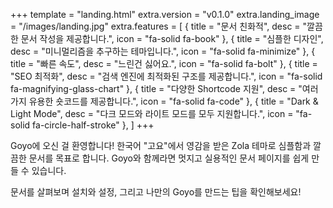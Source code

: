 +++
template = "landing.html"
extra.version = "v0.1.0"
extra.landing_image = "/images/landing.jpg"
extra.features = [
    { title = "문서 친화적", desc = "깔끔한 문서 작성을 제공합니다.", icon = "fa-solid fa-book" },
    { title = "심플한 디자인", desc = "미니멀리즘을 추구하는 테마입니다.", icon = "fa-solid fa-minimize" },
    { title = "빠른 속도", desc = "느린건 싫어요.", icon = "fa-solid fa-bolt" },
    { title = "SEO 최적화", desc = "검색 엔진에 최적화된 구조를 제공합니다.", icon = "fa-solid fa-magnifying-glass-chart" },
    { title = "다양한 Shortcode 지원", desc = "여러가지 유용한 숏코드를 제공합니다.", icon = "fa-solid fa-code" },
    { title = "Dark & Light Mode", desc = "다크 모드와 라이트 모드를 모두 지원합니다.", icon = "fa-solid fa-circle-half-stroke" },
]
+++

Goyo에 오신 걸 환영합니다! 한국어 "고요"에서 영감을 받은 Zola 테마로 심플함과 깔끔한 문서를 목표로 합니다. Goyo와 함께라면 멋지고 실용적인 문서 페이지를 쉽게 만들 수 있습니다.

문서를 살펴보며 설치와 설정, 그리고 나만의 Goyo를 만드는 팁을 확인해보세요!

